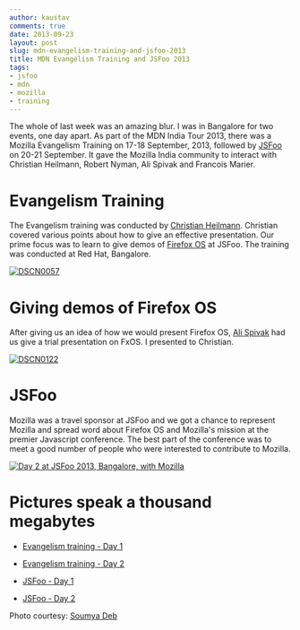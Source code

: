 ```yaml
---
author: kaustav
comments: true
date: 2013-09-23
layout: post
slug: mdn-evangelism-training-and-jsfoo-2013
title: MDN Evangelism Training and JSFoo 2013
tags:
- jsfoo
- mdn
- mozilla
- training
---
```


The whole of last week was an amazing blur. I was in Bangalore for two events, one day apart. As part of the MDN India Tour 2013, there was a Mozilla Evangelism Training on 17-18 September, 2013, followed by [JSFoo](http://jsfoo.in) on 20-21 September. It gave the Mozilla India community to interact with Christian Heilmann, Robert Nyman, Ali Spivak and Francois Marier.<!-- more -->



# Evangelism Training



The Evangelism training was conducted by [Christian Heilmann](http://christianheilmann.com/). Christian covered various points about how to give an effective presentation. Our prime focus was to learn to give demos of [Firefox OS](http://www.mozilla.org/firefox/os) at JSFoo. The training was conducted at Red Hat, Bangalore.

[![DSCN0057](http://farm4.staticflickr.com/3762/9850379545_73a9583320.jpg)](http://www.flickr.com/photos/debloper/9850379545/)



# Giving demos of Firefox OS



After giving us an idea of how we would present Firefox OS, [Ali Spivak](https://twitter.com/alispivak) had us give a trial presentation on FxOS. I presented to Christian.

[![DSCN0122](http://farm8.staticflickr.com/7385/9850077375_465e005132.jpg)](http://www.flickr.com/photos/debloper/9850077375/)



# JSFoo



Mozilla was a travel sponsor at JSFoo and we got a chance to represent Mozilla and spread word about Firefox OS and Mozilla's mission at the premier Javascript conference. The best part of the conference was to meet a good number of people who were interested to contribute to Mozilla.

[![Day 2 at JSFoo 2013, Bangalore, with Mozilla](http://farm6.staticflickr.com/5502/9891571585_fec7d037b0.jpg)](http://www.flickr.com/photos/kaustav_das_modak/9891571585/)



# Pictures speak a thousand megabytes







  * [Evangelism training - Day 1](http://www.flickr.com//photos/kaustav_das_modak/sets/72157635590967184/show/)


  * [Evangelism training - Day 2](http://www.flickr.com//photos/kaustav_das_modak/sets/72157635625800986/show/)


  * [JSFoo - Day 1](http://www.flickr.com/photos/kaustav_das_modak/sets/72157635698029623/show/)


  * [JSFoo - Day 2](http://www.flickr.com/photos/kaustav_das_modak/sets/72157635790923185/show/)



Photo courtesy: [Soumya Deb](http://flickr.com/photos/debloper)

